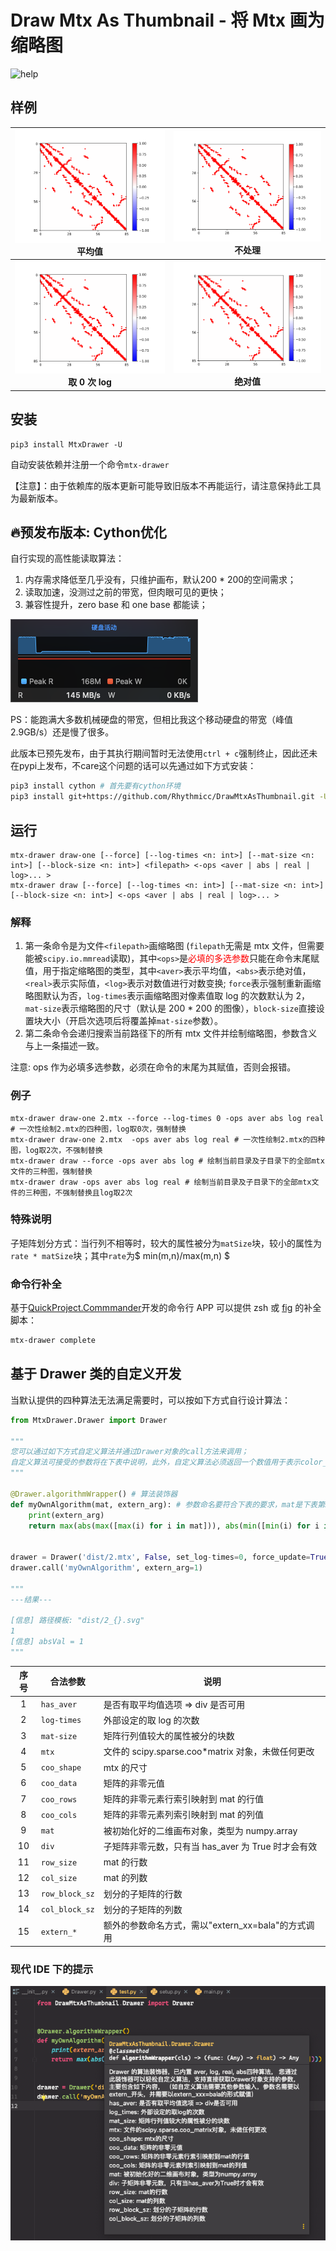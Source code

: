# Draw Mtx As Thumbnail - 将 Mtx 画为缩略图

![help](https://cos.rhythmlian.cn/ImgBed/a9cdf3bef0655d1d6e2563c40069938b.png)

## 样例

|      ![aver](./img/ash85_aver.png)<br />平均值      |   ![real](./img/ash85_real.png)<br />不处理    |
| :-------------------------------------------------: | :--------------------------------------------: |
| ![log](./img/ash85_log.png)<br /><b>取 0 次 log</b> | ![abs](./img/ash85_abs.png)<br /><b>绝对值</b> |

## 安装

```shell
pip3 install MtxDrawer -U
```

自动安装依赖并注册一个命令`mtx-drawer`

【注意】：由于依赖库的版本更新可能导致旧版本不再能运行，请注意保持此工具为最新版本。

## 🔥预发布版本: Cython优化

自行实现的高性能读取算法：

1. 内存需求降低至几乎没有，只维护画布，默认200 * 200的空间需求；
2. 读取加速，没测过之前的带宽，但肉眼可见的更快；
3. 兼容性提升，zero base 和 one base 都能读；

![](./img/2.png)

PS：能跑满大多数机械硬盘的带宽，但相比我这个移动硬盘的带宽（峰值2.9GB/s）还是慢了很多。

此版本已预先发布，由于其执行期间暂时无法使用`ctrl + c`强制终止，因此还未在pypi上发布，不care这个问题的话可以先通过如下方式安装：

```sh
pip3 install cython # 首先要有cython环境
pip3 install git+https://github.com/Rhythmicc/DrawMtxAsThumbnail.git -U
```

## 运行

```shell
mtx-drawer draw-one [--force] [--log-times <n: int>] [--mat-size <n: int>] [--block-size <n: int>] <filepath> <-ops <aver | abs | real | log>... >
mtx-drawer draw [--force] [--log-times <n: int>] [--mat-size <n: int>] [--block-size <n: int>] <-ops <aver | abs | real | log>... >
```

### 解释

1. 第一条命令是为文件`<filepath>`画缩略图 (`filepath`无需是 mtx 文件，但需要能被`scipy.io.mmread`读取)，其中`<ops>`是<font color="red">必填的多选参数</font>只能在命令末尾赋值，用于指定缩略图的类型，其中`<aver>`表示平均值，`<abs>`表示绝对值，`<real>`表示实际值，`<log>`表示对数值进行对数变换; `force`表示强制重新画缩略图默认为否，`log-times`表示画缩略图对像素值取 log 的次数默认为 2，`mat-size`表示缩略图的尺寸（默认是 200 \* 200 的图像），`block-size`直接设置块大小（开启次选项后将覆盖掉`mat-size`参数）。
2. 第二条命令会递归搜索当前路径下的所有 mtx 文件并绘制缩略图，参数含义与上一条描述一致。

注意: ops 作为必填多选参数，必须在命令的末尾为其赋值，否则会报错。

### 例子

```shell
mtx-drawer draw-one 2.mtx --force --log-times 0 -ops aver abs log real # 一次性绘制2.mtx的四种图，log取0次，强制替换
mtx-drawer draw-one 2.mtx  -ops aver abs log real # 一次性绘制2.mtx的四种图，log取2次，不强制替换
mtx-drawer draw --force -ops aver abs log # 绘制当前目录及子目录下的全部mtx文件的三种图，强制替换
mtx-drawer draw -ops aver abs log real # 绘制当前目录及子目录下的全部mtx文件的三种图，不强制替换且log取2次
```

### 特殊说明

子矩阵划分方式：当行列不相等时，较大的属性被分为`matSize`块，较小的属性为`rate * matSize`块；其中`rate`为$ min(m,n)/max(m,n) $

### 命令行补全

基于[QuickProject.Commmander](https://github.com/Rhythmicc/QuickProject)开发的命令行 APP 可以提供 zsh 或 [fig](https://fig.io/) 的补全脚本：

```sh
mtx-drawer complete
```

## 基于 Drawer 类的自定义开发

当默认提供的四种算法无法满足需要时，可以按如下方式自行设计算法：

```python
from MtxDrawer.Drawer import Drawer

"""
您可以通过如下方式自定义算法并通过Drawer对象的call方法来调用；
自定义算法可接受的参数将在下表中说明，此外，自定义算法必须返回一个数值用于表示color_bar的显示范围（返回1则表示-1~1）
"""

@Drawer.algorithmWrapper() # 算法装饰器
def myOwnAlgorithm(mat, extern_arg): # 参数命名要符合下表的要求，mat是下表第9项，extern_arg是下表第15项
    print(extern_arg)
    return max(abs(max([max(i) for i in mat])), abs(min([min(i) for i in mat])))


drawer = Drawer('dist/2.mtx', False, set_log-times=0, force_update=True)
drawer.call('myOwnAlgorithm', extern_arg=1)

"""
---结果---

[信息] 路径模板: "dist/2_{}.svg"
1
[信息] absVal = 1
"""
```

| 序号 | 合法参数       | 说明                                               |
| :--: | -------------- | -------------------------------------------------- |
|  1   | `has_aver`     | 是否有取平均值选项 => div 是否可用                 |
|  2   | `log-times`    | 外部设定的取 log 的次数                            |
|  3   | `mat-size`     | 矩阵行列值较大的属性被分的块数                     |
|  4   | `mtx`          | 文件的 scipy.sparse.coo\*matrix 对象，未做任何更改 |
|  5   | `coo_shape`    | mtx 的尺寸                                         |
|  6   | `coo_data`     | 矩阵的非零元值                                     |
|  7   | `coo_rows`     | 矩阵的非零元素行索引映射到 mat 的行值              |
|  8   | `coo_cols`     | 矩阵的非零元素列索引映射到 mat 的列值              |
|  9   | `mat`          | 被初始化好的二维画布对象，类型为 numpy.array       |
|  10  | `div`          | 子矩阵非零元数，只有当 has_aver 为 True 时才会有效 |
|  11  | `row_size`     | mat 的行数                                         |
|  12  | `col_size`     | mat 的列数                                         |
|  13  | `row_block_sz` | 划分的子矩阵的行数                                 |
|  14  | `col_block_sz` | 划分的子矩阵的列数                                 |
|  15  | `extern_*`     | 额外的参数命名方式，需以"extern_xx=bala"的方式调用 |

### 现代 IDE 下的提示

![IDE](./img/1.png)

